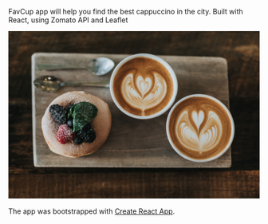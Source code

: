FavCup app will help you find the best cappuccino in the city. Built with React, using Zomato API and Leaflet

![profile](https://github.com/OksanaSam/favcup/blob/master/nathan-dumlao-gOn7dKcCWKg-unsplash.jpg)

The app was bootstrapped with [Create React App](https://github.com/facebook/create-react-app).
